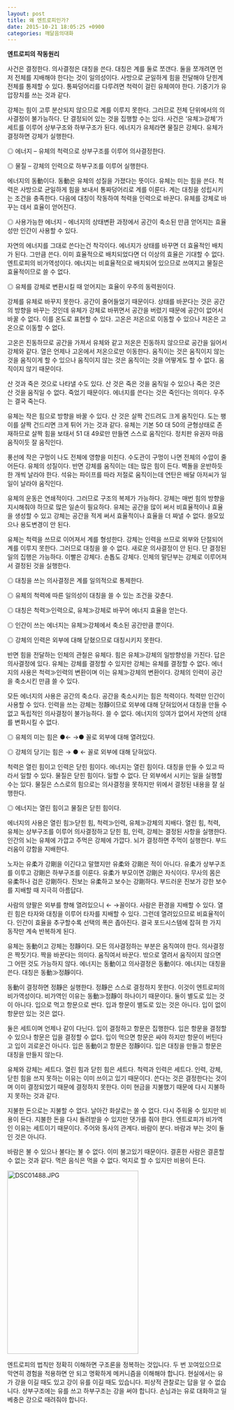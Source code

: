 ```yaml
---
layout: post
title: 왜 엔트로피인가?
date: 2015-10-21 18:05:25 +0900
categories: 깨달음의대화
---
```

**엔트로피의 작동원리** 

  


사건은 결정한다. 의사결정은 대칭을 쓴다. 대칭은 계를 둘로 쪼갠다. 둘을 쪼개려면 먼저 전체를 지배해야 한다는 것이 일의성이다. 사방으로 균일하게 힘을 전달해야 닫힌계 전체를 통제할 수 있다. 통짜덩어리를 다루려면 척력이 걸린 유체여야 한다. 기중기가 유압장치를 쓰는 것과 같다. 

  


강체는 힘이 고루 분산되지 않으므로 계를 이루지 못한다. 그러므로 전체 단위에서의 의사결정이 불가능하다. 단 결정되어 있는 것을 집행할 수는 있다. 사건은 ‘유체≫강체’가 세트를 이루어 상부구조와 하부구조가 된다. 에너지가 유체라면 물질은 강체다. 유체가 결정하면 강체가 실행한다. 

  


◎ 에너지 – 유체의 척력으로 상부구조를 이루어 의사결정한다.  
      
◎ 물질 – 강체의 인력으로 하부구조를 이루어 실행한다. 

  


에너지의 동動이다. 동動은 유체의 성질을 가졌다는 뜻이다. 유체는 미는 힘을 쓴다. 척력은 사방으로 균일하게 힘을 보내서 통짜덩어리로 계를 이룬다. 계는 대칭을 성립시키는 조건을 충족한다. 다음에 대칭이 작동하여 척력을 인력으로 바꾼다. 유체를 강체로 바꾸는 데서 효율이 얻어진다. 

  


◎ 사용가능한 에너지 - 에너지의 상태변환 과정에서 공간이 축소된 만큼 얻어지는 효율성만 인간이 사용할 수 있다. 

  


자연의 에너지를 그대로 쓴다는건 착각이다. 에너지가 상태를 바꾸면 더 효율적인 배치가 된다. 그만큼 쓴다. 이미 효율적으로 배치되었다면 더 이상의 효율은 기대할 수 없다. 엔트로피의 비가역성이다. 에너지는 비효율적으로 배치되어 있으므로 쓰여지고 물질은 효율적이므로 쓸 수 없다. 

  


◎ 유체를 강체로 변환시킬 때 얻어지는 효율이 우주의 동력원이다. 

  


강체를 유체로 바꾸지 못한다. 공간이 줄어들었기 때문이다. 상태를 바꾼다는 것은 공간의 방향을 바꾸는 것인데 유체가 강체로 바뀌면서 공간을 버렸기 때문에 공간이 없어서 바꿀 수 없다. 이를 온도로 표현할 수 있다. 고온은 저온으로 이동할 수 있으나 저온은 고온으로 이동할 수 없다. 

  


고온은 진동하므로 공간을 가져서 유체와 같고 저온은 진동하지 않으므로 공간을 잃어서 강체와 같다. 열은 언제나 고온에서 저온으로만 이동한다. 움직이는 것은 움직이지 않는 것을 움직이게 할 수 있으나 움직이지 않는 것은 움직이는 것을 어떻게도 할 수 없다. 움직이지 않기 때문이다. 

  


산 것과 죽은 것으로 나타낼 수도 있다. 산 것은 죽은 것을 움직일 수 있으나 죽은 것은 산 것을 움직일 수 없다. 죽었기 때문이다. 에너지를 쓴다는 것은 죽인다는 의미다. 우주는 결국 죽는다. 

  


유체는 작은 힘으로 방향을 바꿀 수 있다. 산 것은 살짝 건드려도 크게 움직인다. 도는 팽이를 살짝 건드리면 크게 튀어 가는 것과 같다. 유체는 기본 50 대 50의 균형상태로 존재하므로 살짝 힘을 보태서 51 대 49로만 만들면 스스로 움직인다. 정치판 유권자 마음 움직이듯 잘 움직인다. 

  


풍선에 작은 구멍이 나도 전체에 영향을 미친다. 수도관이 구멍이 나면 전체의 수압이 줄어든다. 유체의 성질이다. 반면 강체를 움직이는 데는 많은 힘이 든다. 벽돌을 운반하듯 한 개씩 날라야 한다. 석유는 파이프를 따라 저절로 움직이는데 연탄은 배달 아저씨가 일일이 날라야 움직인다. 

  


유체의 운동은 연쇄적이다. 그러므로 구조의 복제가 가능하다. 강체는 매번 힘의 방향을 지시해줘야 하므로 많은 일손이 필요하다. 유체는 공간을 많이 써서 비효율적이나 효율을 생성할 수 있고 강체는 공간을 적게 써서 효율적이나 효율을 더 짜낼 수 없다. 쓸모있으나 용도변경이 안 된다. 

  


유체는 척력을 쓰므로 이어져서 계를 형성한다. 강체는 인력을 쓰므로 외부와 단절되어 계를 이루지 못한다. 그러므로 대칭을 쓸 수 없다. 새로운 의사결정이 안 된다. 단 결정된 일의 집행은 가능하다. 이빨은 강체다. 손톱도 강체다. 인체의 말단부는 강체로 이루어져서 결정된 것을 실행한다. 

  


◎ 대칭을 쓰는 의사결정은 계를 일의적으로 통제한다.  
      
◎ 유체의 척력에 따른 일의성이 대칭을 쓸 수 있는 조건을 갖춘다.  
      
◎ 대칭은 척력≫인력으로, 유체≫강체로 바꾸어 에너지 효율을 얻는다.  
      
◎ 인간이 쓰는 에너지는 유체≫강체에서 축소된 공간만큼 뿐이다.  
      
◎ 강체의 인력은 외부에 대해 닫혔으므로 대칭시키지 못한다. 

  


반면 힘을 전달하는 인체의 관철은 유체다. 힘은 유체≫강체의 일방향성을 가진다. 답은 의사결정에 있다. 유체는 강체를 결정할 수 있지만 강체는 유체를 결정할 수 없다. 에너지의 사용은 척력≫인력의 변환이며 이는 유체≫강체의 변환이다. 강체의 인력이 공간을 축소시킨 만큼 쓸 수 있다. 

  


모든 에너지의 사용은 공간의 축소다. 공간을 축소시키는 힘은 척력이다. 척력만 인간이 사용할 수 있다. 인력을 쓰는 강체는 정靜이므로 외부에 대해 닫혀있어서 대칭을 만들 수 없고 독립적인 의사결정이 불가능하다. 쓸 수 없다. 에너지의 잉여가 없어서 자연의 상태를 변화시킬 수 없다. 

  


◎ 유체의 미는 힘은 ●← →● 꼴로 외부에 대해 열려있다.  
      
◎ 강체의 당기는 힘은 → ● ← 꼴로 외부에 대해 닫혀있다. 

  


척력은 열린 힘이고 인력은 닫힌 힘이다. 에너지는 열린 힘이다. 대칭을 만들 수 있고 따라서 일할 수 있다. 물질은 닫힌 힘이다. 일할 수 없다. 단 외부에서 시키는 일을 실행할 수는 있다. 물질은 스스로의 힘으로는 의사결정을 못하지만 위에서 결정된 내용을 잘 실행한다. 

  


◎ 에너지는 열린 힘이고 물질은 닫힌 힘이다. 

  


에너지의 사용은 열린 힘≫닫힌 힘, 척력≫인력, 유체≫강체의 지배다. 열린 힘, 척력, 유체는 상부구조를 이루어 의사결정하고 닫힌 힘, 인력, 강체는 결정된 사항을 실행한다. 인간의 뇌는 유체에 가깝고 주먹은 강체에 가깝다. 뇌가 결정하면 주먹이 실행한다. 부드러움이 강함을 지배한다. 

  


노자는 유柔가 강剛을 이긴다고 말했지만 유柔와 강剛은 적이 아니다. 유柔가 상부구조를 이루고 강剛은 하부구조를 이룬다. 유柔가 부모이면 강剛은 자식이다. 무사의 몸은 유柔하나 검은 강剛하다. 진보는 유柔하고 보수는 강剛하다. 부드러운 진보가 강한 보수를 지배할 때 지극히 아름답다. 

  


사람의 양팔은 외부를 향해 열려있으니 ← →꼴이다. 사람은 환경을 지배할 수 있다. 열린 힘은 타자와 대칭을 이루어 타자를 지배할 수 있다. 그런데 열려있으므로 비효율적이다. 인간이 효율을 추구할수록 선택의 폭은 좁아진다. 결국 포드시스템에 잡혀 한 가지 동작만 계속 반복하게 된다. 

  


유체는 동動이고 강체는 정靜이다. 모든 의사결정하는 부분은 움직여야 한다. 의사결정은 짝짓기다. 짝을 바꾼다는 의미다. 움직여서 바꾼다. 밖으로 열려서 움직이지 않으면 그 어떤 것도 가능하지 않다. 에너지는 동動이고 의사결정은 동動이다. 에너지는 대칭을 쓴다. 대칭은 동動≫정靜이다. 

  


동動이 결정하면 정靜은 실행한다. 정靜은 스스로 결정하지 못한다. 이것이 엔트로피의 비가역성이다. 비가역인 이유는 동動≫정靜이 하나이기 때문이다. 둘이 별도로 있는 것이 아니다. 입으로 먹고 항문으로 싼다. 입과 항문이 별도로 있는 것은 아니다. 입이 없이 항문만 있는 것은 없다. 

  


둘은 세트이며 언제나 같이 다닌다. 입이 결정하고 항문은 집행한다. 입은 항문을 결정할 수 있으나 항문은 입을 결정할 수 없다. 입이 먹으면 항문은 싸야 하지만 항문이 버틴다고 입이 괴로운건 아니다. 입은 동動이고 항문은 정靜이다. 입은 대칭을 만들고 항문은 대칭을 만들지 않는다. 

  


유체와 강체는 세트다. 열린 힘과 닫힌 힘은 세트다. 척력과 인력은 세트다. 인력, 강체, 닫힌 힘을 쓰지 못하는 이유는 이미 쓰이고 있기 때문이다. 쓴다는 것은 결정한다는 것이며 이미 결정되었기 때문에 결정하지 못한다. 이미 현금을 지불했기 때문에 다시 지불하지 못하는 것과 같다. 

  


지불한 돈으로는 지불할 수 없다. 날아간 화살로는 쏠 수 없다. 다시 주워올 수 있지만 비용이 든다. 지불한 돈을 다시 돌려받을 수 있지만 댓가를 줘야 한다. 엔트로피가 비가역인 이유는 세트이기 때문이다. 주어와 동사의 관계다. 바람이 분다. 바람과 부는 것이 둘인 것은 아니다. 

  


바람은 불 수 있으나 불다는 불 수 없다. 이미 불고있기 때문이다. 결혼한 사람은 결혼할 수 없는 것과 같다. 먹은 음식은 먹을 수 없다. 억지로 할 수 있지만 비용이 든다. 

  



 <img src="assets/attach/images/198/634/631/DSC01488.JPG" alt="DSC01488.JPG" width="300" height="419" /> 

  


엔트로피의 법칙만 정확히 이해하면 구조론을 정복하는 것입니다. 두 번 꼬여있으므로 막연히 경험을 적용하면 안 되고 명확하게 메커니즘을 이해해야 합니다. 현실에서는 유가 강을 이길 때도 있고 강이 유를 이길 때도 있습니다. 피상적 관찰로는 답을 알 수 없습니다. 상부구조에는 유를 쓰고 하부구조는 강을 써야 합니다. 손님과는 유로 대화하고 일베충은 강으로 때려줘야 합니다.
